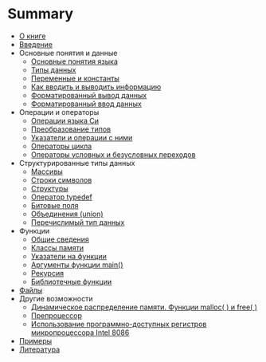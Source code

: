 # Summary

* [О книге](README.md)
* [Введение](Intro.md)
* Основные понятия и данные
    * [Основные понятия языка](Basics.md)
    * [Типы данных](DataTypes.md)
    * [Переменные и константы](VariablesAndConstants.md)
    * [Как вводить и выводить информацию](InputOutput.md)
    * [Форматированный вывод данных](FormatedOutput.md)
    * [Форматированный ввод данных](FormatedInput.md)
* Операции и операторы
    * [Операции языка Си](OperationsOfTheCLanguage.md)
    * [Преобразование типов](ConversionOfTypes.md)
    * [Указатели и операции с ними](Pointers.md)
    * [Операторы цикла](OperatorsOfTheCycle.md)
    * [Операторы условных и безусловных переходов](ConditionalAndUnconditionalJumps.md)
* Структурированные типы данных
    * [Массивы](Arrays.md)
    * [Строки символов](StringsOfCharacters.md)
    * [Структуры](Structures.md)
    * [Оператор typedef](Typedef.md)
    * [Битовые поля](BitFields.md)
    * [Объединения (union)](Union.md)
    * [Перечислимый тип данных](EnumeratedDataType.md)
* Функции
    * [Общие сведения](Overview.md)
    * [Классы памяти](MemoryClasses.md)
    * [Указатели на функции](FunctionPointers.md)
    * [Аргументы функции main()](Main.md)
    * [Рекурсия](Recursion.md)
    * [Библиотечные функции](LibraryFunctions.md)
* [Файлы](Files.md)
* Другие возможности
    * [Динамическое распределение памяти. Функции malloc( ) и free( )](DynamicMemoryAllocation.md)
    * [Препроцессор](Preprocessor.md)
    * [Использование программно-доступных регистров микропроцессора Intel&nbsp;8086](UsingASoftwareAccessibleRegisters.md)
* [Примеры](Examples.md)
* [Литература](Bibliography.md)
